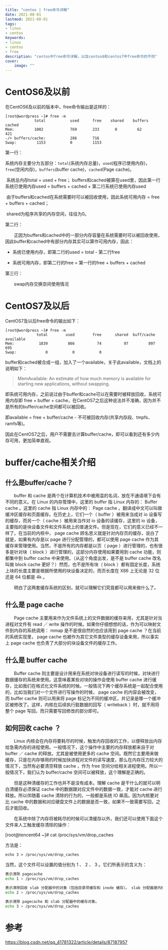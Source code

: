 ```yaml
---
title: "centos | free命令详解" 
date: 2021-08-01
lastmod: 2021-08-01
tags: 
- linux
- centos
keywords:
- linux
- centos
- free
description: "centos中free命令详解，以及centos6和centos7中free命令的不同" 
cover:
    image: "" 
---
```

# CentOS6及以前

在CentOS6及以前的版本中，free命令输出是这样的：

```shell
[root@wordpress ~]# free -m
             total           used      free    shared    buffers     cached
Mem:         1002            769       233       0         62         421
-/+ buffers/cache:           286       716
Swap:         1153           0         1153
```

第一行：

​	系统内存主要分为五部分：`total`(系统内存总量)，`used`(程序已使用内存)，`free`(空闲内存)，`buffers`(buffer cache)，`cached`(Page cache)。

​	系统总内存total = used + free； buffers和cached被算在used里，因此第一行系统已使用内存used = buffers + cached + 第二行系统已使用内存used

​	由于buffers和cached在系统需要时可以被回收使用，因此系统可用内存 = free + buffers + cached；

​	shared为程序共享的内存空间，往往为0。

第二行：

　　正因为buffers和cached中的一部分内存容量在系统需要时可以被回收使用，因此buffer和cached中有部分内存其实可以算作可用内存，因此：

- 系统已使用内存，即第二行的used = total - 第二行free

- 系统可用内存，即第二行的free = 第一行的free + buffers + cached

第三行：

　　swap内存交换空间使用情况

 

#  CentOS7及以后

CentOS7及以后free命令的输出如下：

```shell
[root@wordpress ~]# free -m
              total        used        free      shared  buff/cache   available
Mem:           1839         866          74          97         897         695
Swap:             0           0           0
```

buffer和cached被合成一组，加入了一个available，关于此available，文档上的说明如下：

>  MemAvailable: An estimate of how much memory is available for starting new applications, without swapping.

即系统可用内存，之前说过由于buffer和cache可以在需要时被释放回收，系统可用内存即 free + buffer + cache，在CentOS7之后这种说法并不准确，因为并不是所有的buffer/cache空间都可以被回收。

即available = free + buffer/cache - 不可被回收内存(共享内存段、tmpfs、ramfs等)。

因此在CentOS7之后，用户不需要去计算buffer/cache，即可以看到还有多少内存可用，更加简单直观。

 

#  buffer/cache相关介绍

## 什么是buffer/cache？

 

　　buffer 和 cache 是两个在计算机技术中被用滥的名词，放在不通语境下会有不同的意义。在 Linux 的内存管理中，这里的 buffer 指 Linux 内存的： Buffer cache 。这里的 cache 指 Linux 内存中的： Page cache 。翻译成中文可以叫做缓冲区缓存和页面缓存。在历史上，它们一个（ buffer ）被用来当成对 io 设备写的缓存，而另一个（ cache ）被用来当作对 io 设备的读缓存，这里的 io 设备，主要指的是块设备文件和文件系统上的普通文件。但是现在，它们的意义已经不一样了。在当前的内核中， page cache 顾名思义就是针对内存页的缓存，说白了就是，如果有内存是以 page 进行分配管理的，都可以使用 page cache 作为其缓存来管理使用。当然，不是所有的内存都是以页（ page ）进行管理的，也有很多是针对块（ block ）进行管理的，这部分内存使用如果要用到 cache 功能，则都集中到 buffer cache 中来使用。（从这个角度出发，是不是 buffer cache 改名叫做 block cache 更好？）然而，也不是所有块（ block ）都有固定长度，系统上块的长度主要是根据所使用的块设备决定的，而页长度在 X86 上无论是 32 位还是 64 位都是 4k 。

 

　　明白了这两套缓存系统的区别，就可以理解它们究竟都可以用来做什么了。

 

## 什么是 page cache

 

　　Page cache 主要用来作为文件系统上的文件数据的缓存来用，尤其是针对当进程对文件有 read ／ write 操作的时候。如果你仔细想想的话，作为可以映射文件到内存的系统调用： mmap 是不是很自然的也应该用到 page cache ？在当前的系统实现里， page cache 也被作为其它文件类型的缓存设备来用，所以事实上 page cache 也负责了大部分的块设备文件的缓存工作。

 

## 什么是 buffer cache

 

　　Buffer cache 则主要是设计用来在系统对块设备进行读写的时候，对块进行数据缓存的系统来使用。这意味着某些对块的操作会使用 buffer cache 进行缓存，比如我们在格式化文件系统的时候。一般情况下两个缓存系统是一起配合使用的，比如当我们对一个文件进行写操作的时候， page cache 的内容会被改变，而 buffer cache 则可以用来将 page 标记为不同的缓冲区，并记录是哪一个缓冲区被修改了。这样，内核在后续执行脏数据的回写（ writeback ）时，就不用将整个 page 写回，而只需要写回修改的部分即可。

 

## 如何回收 cache ？

 

　　Linux 内核会在内存将要耗尽的时候，触发内存回收的工作，以便释放出内存给急需内存的进程使用。一般情况下，这个操作中主要的内存释放都来自于对 buffer ／ cache 的释放。尤其是被使用更多的 cache 空间。既然它主要用来做缓存，只是在内存够用的时候加快进程对文件的读写速度，那么在内存压力较大的情况下，当然有必要清空释放 cache ，作为 free 空间分给相关进程使用。所以一般情况下，我们认为 buffer/cache 空间可以被释放，这个理解是正确的。

 

　　但是这种清缓存的工作也并不是没有成本。理解 cache 是干什么的就可以明白清缓存必须保证 cache 中的数据跟对应文件中的数据一致，才能对 cache 进行释放。所以伴随着 cache 清除的行为的，一般都是系统 IO 飙高。因为内核要对比 cache 中的数据和对应硬盘文件上的数据是否一致，如果不一致需要写回，之后才能回收。

 

　　在系统中除了内存将被耗尽的时候可以清缓存以外，我们还可以使用下面这个文件来人工触发缓存清除的操作：

 

[root@tencent64 ~]# cat /proc/sys/vm/drop_caches 

方法是：

```
echo 3 > /proc/sys/vm/drop_caches
```

当然，这个文件可以设置的值分别为 1 、 2 、 3 。它们所表示的含义为：

```bash
表示清除 pagecache 
echo 1 > /proc/sys/vm/drop_caches

表示清除回收 slab 分配器中的对象（包括目录项缓存和 inode 缓存）。 slab 分配器是内核中管理内存的一种机制，其中很多缓存数据实现都是用的 pagecache 
echo 2 > /proc/sys/vm/drop_caches

表示清除 pagecache 和 slab 分配器中的缓存对象。
echo 3 > /proc/sys/vm/drop_caches
```

# 参考

https://blog.csdn.net/qq_41781322/article/details/87187957



